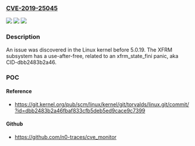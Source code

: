 ### [CVE-2019-25045](https://cve.mitre.org/cgi-bin/cvename.cgi?name=CVE-2019-25045)
![](https://img.shields.io/static/v1?label=Product&message=n%2Fa&color=blue)
![](https://img.shields.io/static/v1?label=Version&message=n%2Fa&color=blue)
![](https://img.shields.io/static/v1?label=Vulnerability&message=n%2Fa&color=brighgreen)

### Description

An issue was discovered in the Linux kernel before 5.0.19. The XFRM subsystem has a use-after-free, related to an xfrm_state_fini panic, aka CID-dbb2483b2a46.

### POC

#### Reference
- https://git.kernel.org/pub/scm/linux/kernel/git/torvalds/linux.git/commit/?id=dbb2483b2a46fbaf833cfb5deb5ed9cace9c7399

#### Github
- https://github.com/n0-traces/cve_monitor

